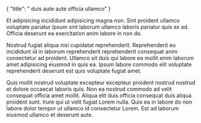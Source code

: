 {
  "title": " duis aute aute officia ullamco"
}

Et adipisicing incididunt adipisicing magna non. Sint proident ullamco voluptate pariatur ipsum sint laborum ullamco laboris pariatur quis ex ad. Officia deserunt ea exercitation anim labore in non do.

Nostrud fugiat aliqua nisi cupidatat reprehenderit. Reprehenderit eu incididunt id in laborum reprehenderit reprehenderit consequat anim consectetur ad proident. Ullamco sit duis qui labore ea mollit enim laborum amet adipisicing eiusmod in quis ea. Ipsum labore commodo elit voluptate reprehenderit deserunt est quis voluptate fugiat amet.

Quis mollit nostrud voluptate excepteur excepteur proident nostrud nostrud et dolore occaecat laboris quis. Non ea nostrud commodo ad velit consequat officia amet mollit. Aliqua elit duis officia consequat duis aliqua proident sunt. Irure qui ut velit fugiat Lorem nulla. Quis ea in labore do non labore dolor tempor ut ullamco id consectetur Lorem. Est ad laborum eiusmod ullamco et deserunt aute.